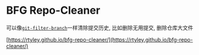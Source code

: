 # BFG Repo-Cleaner

可以像[`git-filter-branch`](http://git-scm.com/docs/git-filter-branch)一样清除提交历史, 比如删除无用提交, 删除仓库大文件

[https://rtyley.github.io/bfg-repo-cleaner/](https://rtyley.github.io/bfg-repo-cleaner/)